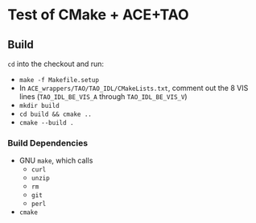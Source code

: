 # Test of CMake + ACE+TAO

## Build

`cd` into the checkout and run:

* `make -f Makefile.setup`
* In `ACE_wrappers/TAO/TAO_IDL/CMakeLists.txt`, comment out the 8 VIS lines (`TAO_IDL_BE_VIS_A` through `TAO_IDL_BE_VIS_V`)
* `mkdir build`
* `cd build && cmake ..`
* `cmake --build .`

### Build Dependencies

* GNU `make`, which calls
  * `curl`
  * `unzip`
  * `rm`
  * `git`
  * `perl`
* `cmake`

